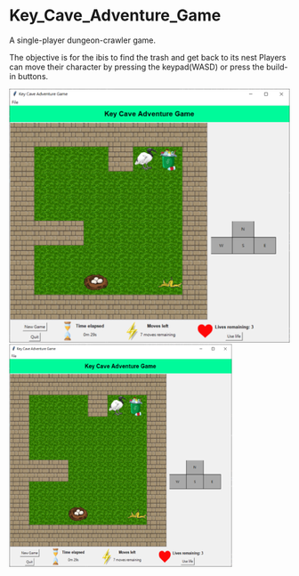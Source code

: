 # Key_Cave_Adventure_Game
A single-player dungeon-crawler game.

The objective is for the ibis to find the trash and get back to its nest
Players can move their character by pressing the keypad(WASD) or press the build-in buttons.


![](images/sc_ingame.PNG)
<img src="images/sc_ingame.PNG" width="400" height="400">
